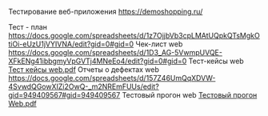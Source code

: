 Тестирование веб-приложения https://demoshopping.ru/

Тест - план
https://docs.google.com/spreadsheets/d/1z7OjjbVb3cpLMAtUQpkQTsMgkOtiOi-eUzU1jVYIVNA/edit?gid=0#gid=0
Чек-лист web
https://docs.google.com/spreadsheets/d/1D3_AG-5VwmpUVQE-XFkENg41ibbgmyVpGVTj4MNeEo4/edit?gid=0#gid=0
Тест-кейсы web 
[Тест кейсы web.pdf](https://github.com/user-attachments/files/20232157/web.pdf)
Отчеты о дефектах web https://docs.google.com/spreadsheets/d/157Z46UmQqXDVW-4SvwdQGowXIZi2OwQ-_m2NREmFUUs/edit?gid=949409567#gid=949409567
Тестовый прогон web 
[Тестовый прогон Web.pdf](https://github.com/user-attachments/files/20266000/Web.pdf)
